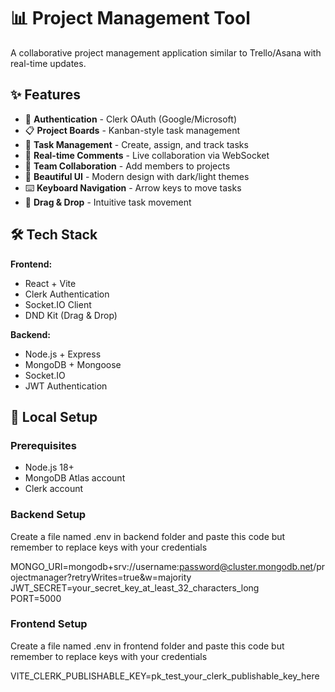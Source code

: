 # 📊 Project Management Tool

A collaborative project management application similar to Trello/Asana with real-time updates.

## ✨ Features

- 🔐 **Authentication** - Clerk OAuth (Google/Microsoft)
- 📋 **Project Boards** - Kanban-style task management
- 🎯 **Task Management** - Create, assign, and track tasks
- 💬 **Real-time Comments** - Live collaboration via WebSocket
- 👥 **Team Collaboration** - Add members to projects
- 🎨 **Beautiful UI** - Modern design with dark/light themes
- ⌨️ **Keyboard Navigation** - Arrow keys to move tasks
- 🔄 **Drag & Drop** - Intuitive task movement

## 🛠️ Tech Stack

**Frontend:**
- React + Vite
- Clerk Authentication
- Socket.IO Client
- DND Kit (Drag & Drop)

**Backend:**
- Node.js + Express
- MongoDB + Mongoose
- Socket.IO
- JWT Authentication

## 🚀 Local Setup

### Prerequisites
- Node.js 18+
- MongoDB Atlas account
- Clerk account

### Backend Setup
Create a file named .env in backend folder and paste this code but remember to replace keys with your credentials

MONGO_URI=mongodb+srv://username:password@cluster.mongodb.net/projectmanager?retryWrites=true&w=majority 
JWT_SECRET=your_secret_key_at_least_32_characters_long                                                    
PORT=5000

### Frontend Setup

Create a file named .env in frontend folder and paste this code but remember to replace keys with your credentials

VITE_CLERK_PUBLISHABLE_KEY=pk_test_your_clerk_publishable_key_here
